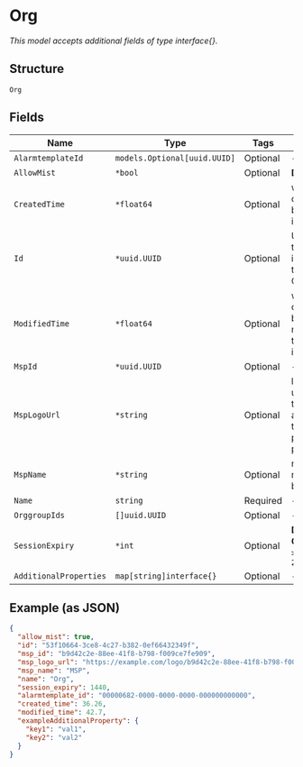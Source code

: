 
# Org

*This model accepts additional fields of type interface{}.*

## Structure

`Org`

## Fields

| Name | Type | Tags | Description |
|  --- | --- | --- | --- |
| `AlarmtemplateId` | `models.Optional[uuid.UUID]` | Optional | - |
| `AllowMist` | `*bool` | Optional | **Default**: `true` |
| `CreatedTime` | `*float64` | Optional | when the object has been created, in epoch |
| `Id` | `*uuid.UUID` | Optional | Unique ID of the object instance in the Mist Organnization |
| `ModifiedTime` | `*float64` | Optional | when the object has been modified for the last time, in epoch |
| `MspId` | `*uuid.UUID` | Optional | - |
| `MspLogoUrl` | `*string` | Optional | logo uploaded by the MSP with advanced tier, only present if provided |
| `MspName` | `*string` | Optional | name of the msp the org belongs to |
| `Name` | `string` | Required | - |
| `OrggroupIds` | `[]uuid.UUID` | Optional | - |
| `SessionExpiry` | `*int` | Optional | **Default**: `1440`<br>**Constraints**: `>= 10`, `<= 20160` |
| `AdditionalProperties` | `map[string]interface{}` | Optional | - |

## Example (as JSON)

```json
{
  "allow_mist": true,
  "id": "53f10664-3ce8-4c27-b382-0ef66432349f",
  "msp_id": "b9d42c2e-88ee-41f8-b798-f009ce7fe909",
  "msp_logo_url": "https://example.com/logo/b9d42c2e-88ee-41f8-b798-f009ce7fe909.jpeg",
  "msp_name": "MSP",
  "name": "Org",
  "session_expiry": 1440,
  "alarmtemplate_id": "00000682-0000-0000-0000-000000000000",
  "created_time": 36.26,
  "modified_time": 42.7,
  "exampleAdditionalProperty": {
    "key1": "val1",
    "key2": "val2"
  }
}
```

